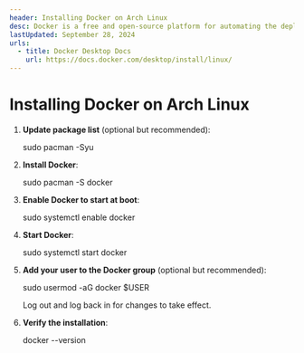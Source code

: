 ```yaml
---
header: Installing Docker on Arch Linux
desc: Docker is a free and open-source platform for automating the deployment of applications in lightweight containers.
lastUpdated: September 28, 2024
urls:
  - title: Docker Desktop Docs
    url: https://docs.docker.com/desktop/install/linux/
---
```


# Installing Docker on Arch Linux

1. **Update package list** (optional but recommended):
   
   sudo pacman -Syu

2. **Install Docker**:
   
   sudo pacman -S docker

3. **Enable Docker to start at boot**:
   
   sudo systemctl enable docker

4. **Start Docker**:
   
   sudo systemctl start docker

5. **Add your user to the Docker group** (optional but recommended):
   
   sudo usermod -aG docker $USER

   Log out and log back in for changes to take effect.

6. **Verify the installation**:
   
   docker --version
